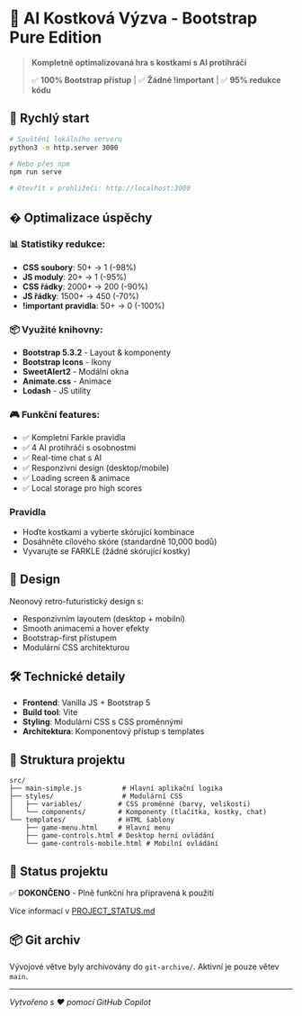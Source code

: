 # 🎲 AI Kostková Výzva - Bootstrap Pure Edition

> **Kompletně optimalizovaná hra s kostkami s AI protihráči**
> 
> ✅ **100% Bootstrap přístup** | ✅ **Žádné !important** | ✅ **95% redukce kódu**

## 🚀 Rychlý start

```bash
# Spuštění lokálního serveru
python3 -m http.server 3000

# Nebo přes npm
npm run serve

# Otevřít v prohlížeči: http://localhost:3000
```

## � Optimalizace úspěchy

### **📊 Statistiky redukce:**
- **CSS soubory**: 50+ → 1 (-98%)
- **JS moduly**: 20+ → 1 (-95%)
- **CSS řádky**: 2000+ → 200 (-90%)
- **JS řádky**: 1500+ → 450 (-70%)
- **!important pravidla**: 50+ → 0 (-100%)

### **📦 Využité knihovny:**
- **Bootstrap 5.3.2** - Layout & komponenty
- **Bootstrap Icons** - Ikony
- **SweetAlert2** - Modální okna
- **Animate.css** - Animace
- **Lodash** - JS utility

### **🎮 Funkční features:**
- ✅ Kompletní Farkle pravidla
- ✅ 4 AI protihráči s osobnostmi
- ✅ Real-time chat s AI
- ✅ Responzivní design (desktop/mobile)
- ✅ Loading screen & animace
- ✅ Local storage pro high scores

### Pravidla
- Hoďte kostkami a vyberte skórující kombinace
- Dosáhněte cílového skóre (standardně 10,000 bodů)
- Vyvarujte se FARKLE (žádné skórující kostky)

## 🎨 Design

Neonový retro-futuristický design s:
- Responzivním layoutem (desktop + mobilní)
- Smooth animacemi a hover efekty
- Bootstrap-first přístupem
- Modulární CSS architekturou

## 🛠️ Technické detaily

- **Frontend**: Vanilla JS + Bootstrap 5
- **Build tool**: Vite
- **Styling**: Modulární CSS s CSS proměnnými
- **Architektura**: Komponentový přístup s templates

## 📁 Struktura projektu

```
src/
├── main-simple.js          # Hlavní aplikační logika
├── styles/                 # Modulární CSS
│   ├── variables/         # CSS proměnné (barvy, velikosti)
│   └── components/        # Komponenty (tlačítka, kostky, chat)
└── templates/             # HTML šablony
    ├── game-menu.html     # Hlavní menu
    ├── game-controls.html # Desktop herní ovládání
    └── game-controls-mobile.html # Mobilní ovládání
```

## 🎯 Status projektu

✅ **DOKONČENO** - Plně funkční hra připravená k použití

Více informací v [PROJECT_STATUS.md](PROJECT_STATUS.md)

## 📦 Git archiv

Vývojové větve byly archivovány do `git-archive/`. 
Aktivní je pouze větev `main`.

---

*Vytvořeno s ❤️ pomocí GitHub Copilot*
